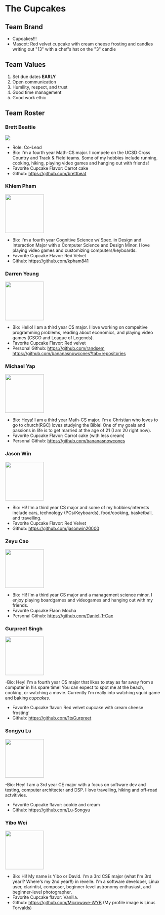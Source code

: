 # The Cupcakes

## Team Brand

- Cupcakes!!!
- Mascot: Red velvet cupcake with cream cheese frosting and candles writing out "13" with a chef's hat on the "3" candle

## Team Values

1. Set due dates **EARLY**
2. Open communication
3. Humility, respect, and trust
4. Good time management
5. Good work ethic

## Team Roster

### Brett Beattie

<img src="https://ucsdtritons.com/images/2021/9/1/Beattie_Brett.png?width=125" style="display: inline"/>

- Role: Co-Lead
- Bio: I'm a fourth year Math-CS major. I compete on the UCSD Cross Country and Track & Field teams. Some of my hobbies include running, cooking, hiking, playing video games and hanging out with friends!
- Favorite Cupcake Flavor: Carrot cake
- Github: https://github.com/brettbeat

### Khiem Pham

<img src="https://lh3.googleusercontent.com/unCIfQEOcDsmjOQPDQNzYiVqDztLfg4BKgpCEuVvs4BLSlUva45naMq08yOEsWZEKJi3g56GyvOvbHKRyzsVRRh_nPJRsrvXLbV5SN2pGWBpDGKpI63x7Yea2iTDjguS3bE09kIJ=w2400" style="width: 125px;"/>

- Bio: I'm a fourth year Cognitive Science w/ Spec. in Design and Interaction Major with a Computer Science and Design Minor. I love playing video games and customizing computers/keyboards.
- Favorite Cupcake Flavor: Red Velvet
- Github: https://github.com/kpham841

### Darren Yeung

<img src ="https://drive.google.com/uc?export=view&id=1FhTfGmCSyg7lNFNFtgmMXbRxeKnEsVfZ" style="width: 125px;"/>

- Bio: Hello! I am a third year CS major. I love working on compeitive programming problems, reading about economics, and playing video games (CSGO and League of Legends).
- Favorite Cupcake Flavor: Red velvet
- Personal Github: https://github.com/randsem
  https://github.com/bananasnowcones?tab=repositories

### Michael Yap

<img src ="https://photos.google.com/album/AF1QipPt1qz0hpSklVIOgbvKVL_zY8pq-ny8N7FwfO1s/photo/AF1QipNZeKFvPN3s2OQmtk_cEhh3jla8Szfkwki0kgHC" style="width: 125px;"/>

- Bio: Heya! I am a third year Math-CS major. I'm a Christian who loves to go to church(RGC) loves studying the Bible! One of my goals and passions in life is to get married at the age of 21 (I am 20 right now).
- Favorite Cupcake Flavor: Carrot cake (with less cream)
- Personal Github: https://github.com/bananasnowcones

### Jason Win

<img src ="https://drive.google.com/uc?export=view&id=1ZiWCtFhNuUzwaDnxe4n-1y_hrC4N0RzY" style="width: 125px;"/>

- Bio: Hi! I'm a third year CS major and some of my hobbies/interests include cars, technology (PCs/Keyboards), food/cooking, basketball, and travelling.
- Favorite Cupcake Flavor: Red Velvet
- Github: https://github.com/jasonwin20000

### Zeyu Cao

<img src ="https://drive.google.com/uc?export=view&id=1WOyz-qYKhLjl7uSvfPkHPFgKG7ZHJ2xN" style="width: 125px;"/>

- Bio: Hi! I'm a third year CS major and a management science minor. I enjoy playing boardgames and videogames and hanging out with my friends.
- Favorite Cupcake Flaor: Mocha
- Personal Github: https://github.com/Daniel-1-Cao

### Gurpreet Singh

<img src ="https://drive.google.com/file/d/1TTcWBenTmLMIyAhiUGpzj3kp6-swviL8/view?usp=sharing" style="width: 125px;"/>

-Bio: Hey! I'm a fourth year CS major that likes to stay as far away from a computer in his spare time! You can expect to spot me at the beach, cooking, or watching a movie. Currently I'm really into watching squid game and baking _cupcakes_.

- Favorite Cupcake flavor: Red velvet cupcake with cream cheese frosting!
- Github: https://github.com/1tsGurpreet

### Songyu Lu

<img src ="http://triton-ai.eng.ucsd.edu/team/lu.jpg" style="width: 125px;"/>

-Bio: Hey! I am a 3rd year CE major with a focus on software dev and testing, computer architecter and DSP. I love travelling, hiking and off-road actvitivies. 

- Favorite Cupcake flavor: cookie and cream
- Github: https://github.com/Lu-Songyu

### Yibo Wei

<img src ="https://snz04pap002files.storage.live.com/y4mok-CdIcKXIBhMB54v5SY6pig28pTqBTYyTuZbQRbk_Bb5hxOr7gicrFMfs0VYbslwAPhUKdoRrMZqwIuftssZRI-kxYfwAZNiATWR1GPv-agzkFxHR6itwJLrhqUVprbnxI91y_VwDzLsW5eJqQHCqkx0rEGz0n4_h8PyxkZEPV_TKUyH7dmlWxIFx_IAlol?width=4480&height=6720&cropmode=none" style="width: 125px;">

- Bio: Hi! My name is Yibo or David. I'm a 3rd CSE major (what I'm 3rd year!? Where's my 2nd year!!) in revelle. I'm a software developer, Linux user, clarintist, composer, beginner-level astronomy enthusiast, and beginner-level photographer.
- Favorite Cupcake flavor: Vanilla. 
- Github: https://github.com/Microwave-WYB (My profile image is Linus Torvalds)
